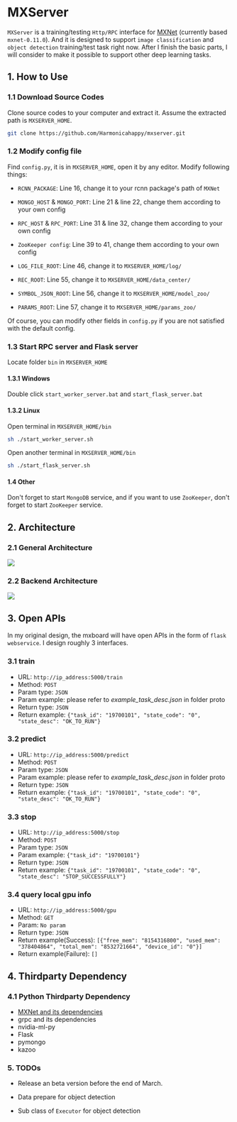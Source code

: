 # MXServer

`MXServer` is a training/testing `Http/RPC` interface for [MXNet](https://github.com/apache/incubator-mxnet)
(currently based `mxnet-0.11.0`). And it is designed to support `image classification` and `object detection` 
training/test task right now. After I finish the basic parts, I will consider to make it possible to support other deep
learning tasks.

## 1. How to Use

### 1.1 Download Source Codes
Clone source codes to your computer and extract it. Assume the extracted path is `MXSERVER_HOME`.

```bash
git clone https://github.com/Harmonicahappy/mxserver.git
```

### 1.2 Modify config file

Find `config.py`, it is in `MXSERVER_HOME`, open it by any editor. Modify following things:

* `RCNN_PACKAGE`: Line 16, change it to your rcnn package's path of `MXNet`

* `MONGO_HOST` & `MONGO_PORT`: Line 21 & line 22, change them according to your own config

* `RPC_HOST` & `RPC_PORT`: Line 31 & line 32, change them according to your own config

* `ZooKeeper config`: Line 39 to 41, change them according to your own config

* `LOG_FILE_ROOT`: Line 46, change it to `MXSERVER_HOME/log/`

* `REC_ROOT`: Line 55, change it to `MXSERVER_HOME/data_center/`

* `SYMBOL_JSON_ROOT`: Line 56, change it to `MXSERVER_HOME/model_zoo/`

* `PARAMS_ROOT`: Line 57, change it to `MXSERVER_HOME/params_zoo/`

Of course, you can modify other fields in `config.py` if you are not satisfied with the default config.

### 1.3 Start RPC server and Flask server

Locate folder `bin` in `MXSERVER_HOME`

#### 1.3.1 Windows
Double click `start_worker_server.bat` and `start_flask_server.bat`

#### 1.3.2 Linux
Open terminal in `MXSERVER_HOME/bin`
```bash
sh ./start_worker_server.sh
```
Open another terminal in `MXSERVER_HOME/bin`
```bash
sh ./start_flask_server.sh
```

#### 1.4 Other

Don't forget to start `MongoDB` service, and if you want to use `ZooKeeper`, don't forget to start `ZooKeeper` service.

## 2. Architecture

### 2.1 General Architecture

![](https://github.com/Harmonicahappy/mxboard/blob/master/GeneralArchitecture.PNG)

### 2.2 Backend Architecture

![](https://github.com/Harmonicahappy/mxboard/blob/master/BackendArchitecture.PNG)

## 3. Open APIs

In my original design, the mxboard will have open APIs in the form of `flask webservice`. I design roughly 3 interfaces.

### 3.1 train

* URL: `http://ip_address:5000/train`
* Method: `POST`
* Param type: `JSON`
* Param example: please refer to *example_task_desc.json* in folder proto
* Return type: `JSON`
* Return example: `{"task_id": "19700101", "state_code": "0", "state_desc": "OK_TO_RUN"}`

### 3.2 predict

* URL: `http://ip_address:5000/predict`
* Method: `POST`
* Param type: `JSON`
* Param example: please refer to *example_task_desc.json* in folder proto
* Return type: `JSON`
* Return example: `{"task_id": "19700101", "state_code": "0", "state_desc": "OK_TO_RUN"}`

### 3.3 stop

* URL: `http://ip_address:5000/stop`
* Method: `POST`
* Param type: `JSON`
* Param example: `{"task_id": "19700101"}`
* Return type: `JSON`
* Return example: `{"task_id": "19700101", "state_code": "0", "state_desc": "STOP_SUCCESSFULLY"}`

### 3.4 query local gpu info

* URL: `http://ip_address:5000/gpu`
* Method: `GET`
* Param: `No param`
* Return type: `JSON`
* Return example(Success): `[{"free_mem": "8154316800", "used_mem": "378404864", "total_mem": "8532721664", "device_id": "0"}]`
* Return example(Failure): `[]`

## 4. Thirdparty Dependency

### 4.1 Python Thirdparty Dependency

* [MXNet and its dependencies](https://github.com/apache/incubator-mxnet)
* grpc and its dependencies
* nvidia-ml-py
* Flask
* pymongo
* kazoo

### 5. TODOs

* Release an beta version before the end of March.

* Data prepare for object detection

* Sub class of `Executor` for object detection

